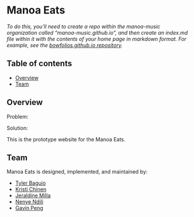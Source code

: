 # Manoa Eats

*To do this, you’ll need to create a repo within the manoa-music organization called “manoa-music.github.io”, and then create an index.md file within it with the contents of your home page in markdown format. For example, see the [bowfolios.github.io repository](https://github.com/bowfolios/bowfolios.github.io).*


## Table of contents

* [Overview](#overview)
* [Team](#team)

## Overview

Problem: 

Solution: 

This is the prototype website for the Manoa Eats.

## Team

Manoa Eats is designed, implemented, and maintained by:
- [Tyler Baguio](https://tylerb8.github.io)
- [Kristi Chinen](https://kristihchinen.github.io)
- [Jeraldine Milla](https://itsjerie.github.io)
- [Nenye Ndili](https://nenyehub.github.io)
- [Gavin Peng](https://devgav.github.io)
